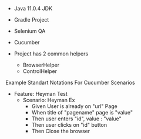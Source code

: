 * Java 11.0.4 JDK
* Gradle Project
* Selenium QA
* Cucumber

* Project has 2 common helpers 
  * BrowserHelper
  * ControlHelper
  

Example Standart Notations For Cucumber Scenarios

* Feature: Heyman Test
    * Scenario: Heyman Ex
      * Given User is already on "url" Page
      * When title of "pagename" page is "value"
      * Then user enters "id", value : "value"
      * Then user clicks on "id" button
      * Then Close the browser
 
